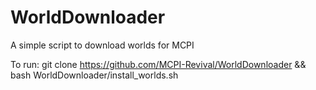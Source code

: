 # WorldDownloader
A simple script to download worlds for MCPI

To run: git clone https://github.com/MCPI-Revival/WorldDownloader && bash WorldDownloader/install_worlds.sh
